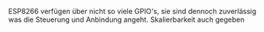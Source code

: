 ESP8266 verfügen über nicht so viele GPIO's, sie sind dennoch zuverlässig was die Steuerung und Anbindung angeht.
Skalierbarkeit auch gegeben